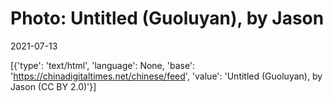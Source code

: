 # Photo: Untitled (Guoluyan), by Jason

2021-07-13

[{'type': 'text/html', 'language': None, 'base': 'https://chinadigitaltimes.net/chinese/feed', 'value': 'Untitled (Guoluyan), by Jason (CC BY 2.0)'}]